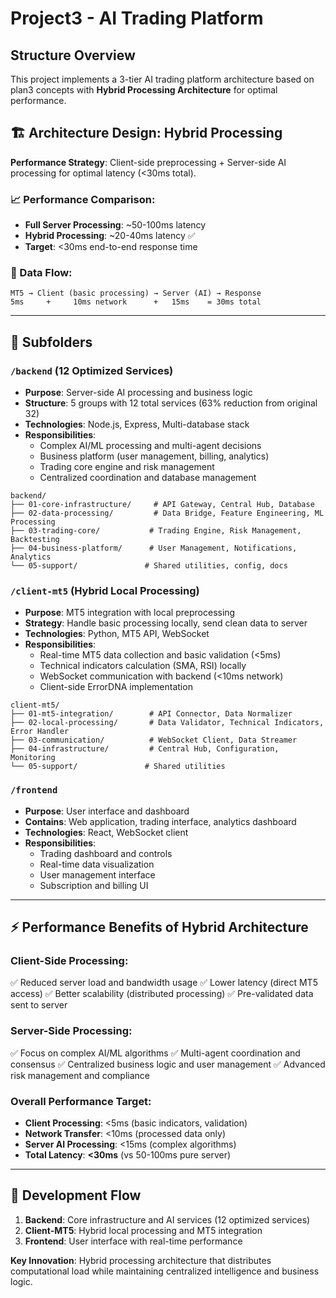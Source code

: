 # Project3 - AI Trading Platform

## Structure Overview

This project implements a 3-tier AI trading platform architecture based on plan3 concepts with **Hybrid Processing Architecture** for optimal performance.

## 🏗️ Architecture Design: Hybrid Processing

**Performance Strategy**: Client-side preprocessing + Server-side AI processing for optimal latency (<30ms total).

### 📈 Performance Comparison:
- **Full Server Processing**: ~50-100ms latency
- **Hybrid Processing**: ~20-40ms latency ✅
- **Target**: <30ms end-to-end response time

### 🔄 Data Flow:
```
MT5 → Client (basic processing) → Server (AI) → Response
5ms     +     10ms network      +   15ms    = 30ms total
```

---

## 📁 Subfolders

### `/backend` (12 Optimized Services)
- **Purpose**: Server-side AI processing and business logic
- **Structure**: 5 groups with 12 total services (63% reduction from original 32)
- **Technologies**: Node.js, Express, Multi-database stack
- **Responsibilities**:
  - Complex AI/ML processing and multi-agent decisions
  - Business platform (user management, billing, analytics)
  - Trading core engine and risk management
  - Centralized coordination and database management

```
backend/
├── 01-core-infrastructure/     # API Gateway, Central Hub, Database
├── 02-data-processing/         # Data Bridge, Feature Engineering, ML Processing
├── 03-trading-core/           # Trading Engine, Risk Management, Backtesting
├── 04-business-platform/      # User Management, Notifications, Analytics
└── 05-support/               # Shared utilities, config, docs
```

### `/client-mt5` (Hybrid Local Processing)
- **Purpose**: MT5 integration with local preprocessing
- **Strategy**: Handle basic processing locally, send clean data to server
- **Technologies**: Python, MT5 API, WebSocket
- **Responsibilities**:
  - Real-time MT5 data collection and basic validation (<5ms)
  - Technical indicators calculation (SMA, RSI) locally
  - WebSocket communication with backend (<10ms network)
  - Client-side ErrorDNA implementation

```
client-mt5/
├── 01-mt5-integration/        # API Connector, Data Normalizer
├── 02-local-processing/       # Data Validator, Technical Indicators, Error Handler
├── 03-communication/          # WebSocket Client, Data Streamer
├── 04-infrastructure/         # Central Hub, Configuration, Monitoring
└── 05-support/               # Shared utilities
```

### `/frontend`
- **Purpose**: User interface and dashboard
- **Contains**: Web application, trading interface, analytics dashboard
- **Technologies**: React, WebSocket client
- **Responsibilities**:
  - Trading dashboard and controls
  - Real-time data visualization
  - User management interface
  - Subscription and billing UI

---

## ⚡ Performance Benefits of Hybrid Architecture

### **Client-Side Processing:**
✅ Reduced server load and bandwidth usage
✅ Lower latency (direct MT5 access)
✅ Better scalability (distributed processing)
✅ Pre-validated data sent to server

### **Server-Side Processing:**
✅ Focus on complex AI/ML algorithms
✅ Multi-agent coordination and consensus
✅ Centralized business logic and user management
✅ Advanced risk management and compliance

### **Overall Performance Target:**
- **Client Processing**: <5ms (basic indicators, validation)
- **Network Transfer**: <10ms (processed data only)
- **Server AI Processing**: <15ms (complex algorithms)
- **Total Latency**: **<30ms** (vs 50-100ms pure server)

---

## 🚀 Development Flow

1. **Backend**: Core infrastructure and AI services (12 optimized services)
2. **Client-MT5**: Hybrid local processing and MT5 integration
3. **Frontend**: User interface with real-time performance

**Key Innovation**: Hybrid processing architecture that distributes computational load while maintaining centralized intelligence and business logic.